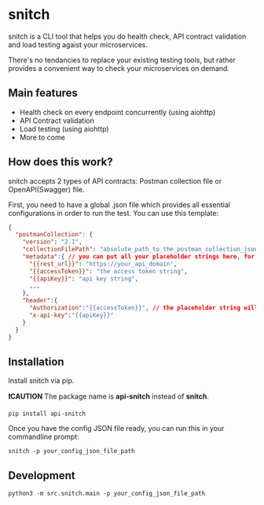 # snitch
snitch is a CLI tool that helps you do health check, API contract validation and load testing agaist your microservices.

There's no tendancies to replace your existing testing tools, but rather provides a convenient way to check your microservices on demand.
## Main features
- Health check on every endpoint concurrently (using aiohttp)
- API Contract validation
- Load testing (using aiohttp)
- More to come

## How does this work?
snitch accepts 2 types of API contracts: Postman collection file or OpenAPI(Swagger) file.

First, you need to have a global .json file which provides all essential configurations in order to run the test. You can use this template:
```json
{
  "postmanCollection": {
    "version": "2.1", 
    "collectionFilePath": "absolute_path_to_the_postman_collection_json_file",
    "metadata":{ // you can put all your placeholder strings here, for instance, the placeholder string for the host of the REST endpoints
      "{{rest_url}}": "https://your_api_domain",
      "{{accessToken}}": "the access token string",
      "{{apiKey}}": "api key string",
      ...
    },
    "header":{
      "Authorization":"{{accessToken}}", // the placeholder string will be replaced by the metadata values automatically by the script
      "x-api-key":"{{apiKey}}"
    }
  }
}
```

## Installation

Install snitch via pip. 

**❗CAUTION** The package name is **api-snitch** instead of **snitch**.

```
pip install api-snitch
```

Once you have the config JSON file ready, you can run this in your commandline prompt:

```
snitch -p your_config_json_file_path
```

## Development

```console 
python3 -m src.snitch.main -p your_config_json_file_path

```